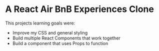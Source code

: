 # A React Air BnB Experiences Clone

This projects learning goals were: 
- Improve my CSS and general styling
- Build multiple React Components that work together
- Build a component that uses Props to function

